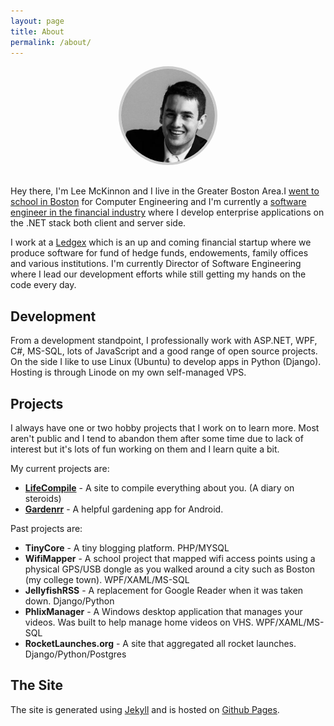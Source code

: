 ```yaml
---
layout: page
title: About
permalink: /about/
---
```


<div style="text-align: center; margin-bottom: 30px;">
  <img src="/images/me2.jpg" alt="Me" style="border-radius: 100px; border: 4px solid #CCC; width: 150px">
</div>

Hey there, I'm Lee McKinnon and I live in the Greater Boston Area.I <a href="http://wit.edu" target="_blank">went to school in Boston</a> for Computer Engineering and I'm currently a <a href="http://ledgex.com" target="_blank">software engineer in the financial industry</a> where I develop enterprise applications on the .NET stack both client and server side.

<p>I work at a <a href="http://ledgex.com/">Ledgex</a> which is an up and coming financial startup where we produce software for fund of hedge funds, endowements, family offices and various institutions. I'm currently Director of Software Engineering where I lead our development efforts while still getting my hands on the code every day.</p>

## Development

From a development standpoint, I professionally work with ASP.NET, WPF, C#, MS-SQL, lots of JavaScript and a good range of open source projects. On the side I like to use Linux (Ubuntu) to develop apps in Python (Django). Hosting is through Linode on my own self-managed VPS.

## Projects

I always have one or two hobby projects that I work on to learn more. Most aren't public and I tend to abandon them after some time due to lack of interest but it's lots of fun working on them and I learn quite a bit.

My current projects are:

- **[LifeCompile](http://lifecompile.com/)** - A site to compile everything about you. (A diary on steroids)
- **[Gardenrr](http://gardenrr.com/)** - A helpful gardening app for Android.

Past projects are:

- **TinyCore** - A tiny blogging platform. PHP/MYSQL
- **WifiMapper** - A school project that mapped wifi access points using a physical GPS/USB dongle as you walked around a city such as Boston (my college town). WPF/XAML/MS-SQL
- **JellyfishRSS** - A replacement for Google Reader when it was taken down. Django/Python
- **PhlixManager** - A Windows desktop application that manages your videos. Was built to help manage home videos on VHS. WPF/XAML/MS-SQL
- **RocketLaunches.org** - A site that aggregated all rocket launches. Django/Python/Postgres

## The Site

The site is generated using <a href="https://github.com/mojombo/jekyll/">Jekyll</a> and is hosted on [Github Pages](https://pages.github.com/).

